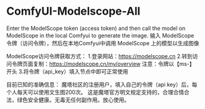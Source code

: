 # ComfyUI-Modelscope-All
Enter the ModelScope token (access token) and then call the model on ModelScope in the local Comfyui to generate the image.
输入 ModelScope 令牌（访问令牌），然后在本地Comfyui中调用 ModelScope 上的模型以生成图像

ModelScope访问令牌获取方式：
1.登录网站：https://modelscope.cn 
2.转到访问令牌页面复制：https://modelscope.cn/my/overview
  注意：令牌以【ms-】开头
3.将令牌（api_key）填入节点中即可正常使用

目前已知的准确信息：
魔塔社区的注册用户，填入自己的令牌（api key）后，每个人每天可以使用文生图200次。
这是魔塔官方明文规定支持的，合理合情合法，绿色安全健康。无毒无任何副作用。放心使用。
